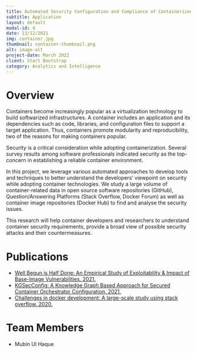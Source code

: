 ```yaml
---
title: Automated Security Configuration and Compliance of Containerized Infrastructure
subtitle: Application
layout: default
modal-id: 4
date: 13/12/2021
img: container.jpg
thumbnail: container-thumbnail.png
alt: image-alt
project-date: March 2022
client: Start Bootstrap
category: Analytics and Intelligence
---
```


# Overview

Containers become increasingly popular as a virtualization technology to build softwarized infrastructures. A container includes an application and its dependencies such as code, libraries, and configuration files to support a target application. Thus, containers promote modularity and reproducibility, two of the reasons for making containers popular.

Security is a critical consideration while adopting containerization. Several survey results among software professionals indicated security as the top-concern in establishing a reliable container environment.

In this project, we leverage various automated approaches to develop tools and techniques to better understand the developers’ viewpoint on security while adopting container technologies. We study a large volume of container-related data in open source software repositories (GitHub), Question/Answering Platforms (Stack Overflow, Docker Forum) as well as container image repositories (Docker Hub) to find and analyse the security issues.

This research will help container developers and researchers to understand container security requirements, provide a broad view of possible security attacks and their countermeasures.

# Publications

- [Well Begun is Half Done: An Empirical Study of Exploitability & Impact of Base-Image Vulnerabilities. 2021.](https://arxiv.org/pdf/2112.12597.pdf)  
- [KGSecConfig: A Knowledge Graph Based Approach for Secured Container Orchestrator Configuration. 2021.](https://arxiv.org/pdf/2112.12595.pdf)  
- [Challenges in docker development: A large-scale study using stack overflow. 2020.](https://dl.acm.org/doi/pdf/10.1145/3382494.3410693)  

# Team Members

- Mubin Ul Haque
